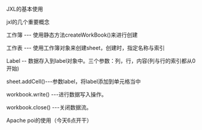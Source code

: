 JXL的基本使用

jxl的几个重要概念

工作簿 --- 使用静态方法createWorkBook()来进行创建

工作表 --- 使用工作簿对象来创建sheet，创建时，指定名称与索引

Label -- 数据存入到label对象中。三个参数：列，行，内容(列与行的索引都从0开始)

sheet.addCell()---参数label，将label添加到单元格当中

workbook.write() ---进行数据写入操作。

workbook.close() ---关闭数据流。



Apache poi的使用（今天6点开干）